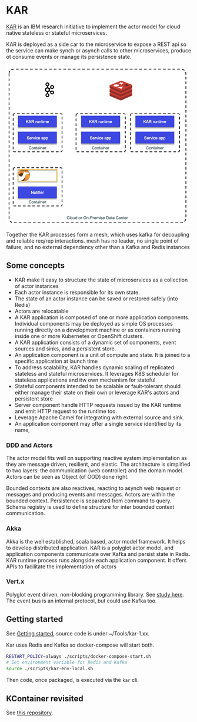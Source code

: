 # KAR

[KAR](https://github.com/IBM/kar) is an IBM research initiative to implement the actor model for cloud native stateless or stateful microservices.

KAR is deployed as a side car to the microservice to expose a REST api so the service can make synch or asynch calls to other microservices,
produce ot consume events or manage its persistence state.

![](./images/kar-arch.png)

Together the KAR processes form a mesh, which uses kafka for decoupling and reliable req/rep interactions. mesh has no leader, no single point of failure, and no external dependency other than a Kafka and Redis instances

## Some concepts

* KAR make it easy to structure the state of microservices as a collection of actor instances
* Each actor instance is responsible for its own state. 
* The state of an actor instance can be saved or restored safely (into Redis)
* Actors are relocatable
* A KAR application is composed of one or more application components. Individual components may be deployed as simple OS processes running directly on a development machine or as containers running inside one or more Kubernetes or OpenShift clusters. 
* A KAR application consists of a dynamic set of components, event sources and sinks, and a persistent store.
* An application component is a unit of compute and state.  It is joined to a specific application at launch time 
* To address scalability, KAR handles dynamic scaling of replicated stateless and stateful microservices. It leverages K8S scheduler for stateless applications and itw own mechanism for stateful
* Stateful components intended to be scalable or fault-tolerant should either manage their state on their own or leverage KAR's actors and persistent store
* Server component handle HTTP requests issued by the KAR runtime and emit HTTP request to the runtime too.
* Leverage Apache Camel for integrating with external source and sink.
* An application component may offer a single service identified by its name,


### DDD and Actors

The actor model fits well on supporting reactive system implementation as they are message driven, resilient, and elastic. The architecture is simplified to two layers: the communication (web controller) and the domain model.
Actors can be seen as Object (of OOD) done right.

Bounded contexts are also reactives, reacting to asynch web request or messages and producing events and messages. Actors are within the bounded context. 
Persistence is separated from command to query.
Schema registry is used to define structure for inter bounded context communication. 


### Akka

Akka is the well established, scala based, actor model framework. It helps to develop distributed application. 
KAR is a polyglot actor model, and application components communicate over Kafka and persist state in Redis. 
KAR runtime process runs alongside each application component. It offers APIs to facilitate the implementation of actors

### Vert.x

Polyglot event driven, non-blocking programming library. See [study here](/java/vertx/). The event bus is an internal protocol, but could use Kafka too.

## Getting started

See [Getting started](https://github.com/IBM/kar/blob/main/docs/getting-started.md), source code is under ~/Tools/kar-1.xx.

Kar uses Redis and Kafka so docker-compose will start both.

```sh
RESTART_POLICY=always ./scripts/docker-compose-start.sh
# Set environment variable for Redis and Kafka
source ./scripts/kar-env-local.sh
```

Then code, once packaged, is executed via the `kar` cli. 

## KContainer revisited

See [this repository]().
